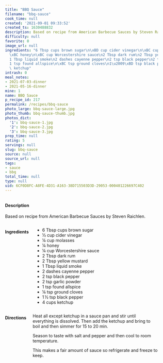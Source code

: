 ```yaml
---
title: "BBQ Sauce"
filename: "bbq-sauce"
cook_time: null
created: '2021-09-01 09:33:52'
created_ts: 1630488832
description: Based on recipe from American Barbecue Sauces by Steven Raichlen.
difficulty: null
favorite: 0
image_url: null
ingredients: "6 Tbsp cups brown sugar\n\xBD cup cider vinegar\n\xBC cup molasses\n\
  \xBC honey\n\xBC cup Worcestershire sauce\n2 Tbsp dark rum\n2 Tbsp yellow mustard\n\
  1 Tbsp liquid smoke\n2 dashes cayenne pepper\n2 tsp black pepper\n2 tsp garlic powder\n\
  1 tsp found allspice\n\xBC tsp ground cloves\n1\u2009\xBD tsp black pepper\n4 cups\
  \ ketchup"
intrash: 0
meal_notes:
- 2021-07-03-dinner
- 2021-05-16-dinner
mine: 1
name: BBQ Sauce
p_recipe_id: 217
permalink: /recipes/bbq-sauce
photo_large: bbq-sauce-large.jpg
photo_thumb: bbq-sauce-thumb.jpg
photos_dict:
  '1': bbq-sauce-1.jpg
  '2': bbq-sauce-2.jpg
  '3': bbq-sauce-3.jpg
prep_time: null
rating: 5
servings: null
slug: bbq-sauce
source: null
source_url: null
tags:
- sauce
- bbq
total_time: null
type: null
uid: 6CF0D8FC-A8FE-4D31-A163-38D715503D3D-29053-000401226697C402
---
```

<div class="large-8 medium-7 columns" id="writeup">		<div id="description"><h4>Description</h4>
<div class="box box-description content"><p>Based on recipe from American Barbecue Sauces by Steven Raichlen.</p>
</div></div>	</div><!-- #writeup -->
</div><!-- #row-one -->
<div class="row" id="row-two">	<div class="medium-4 small-5 columns" id="ingredients"><h4>Ingredients</h4><div class="box box-ingredients content"><ul>
<li>6 Tbsp cups brown sugar</li>
<li>½ cup cider vinegar</li>
<li>¼ cup molasses</li>
<li>¼ honey</li>
<li>¼ cup Worcestershire sauce</li>
<li>2 Tbsp dark rum</li>
<li>2 Tbsp yellow mustard</li>
<li>1 Tbsp liquid smoke</li>
<li>2 dashes cayenne pepper</li>
<li>2 tsp black pepper</li>
<li>2 tsp garlic powder</li>
<li>1 tsp found allspice</li>
<li>¼ tsp ground cloves</li>
<li>1 ½ tsp black pepper</li>
<li>4 cups ketchup</li>
</ul>
</div>	</div>	<div class="medium-6 small-7 columns" id="directions"><h4>Directions</h4><div class="box box-directions content"><p>Heat all except ketchup in a sauce pan and stir until everything is dissolved. Then add the ketchup and bring to boil and then simmer for 15 to 20 min.</p>
<p>Season to taste with salt and pepper and then cool to room temperature.</p>
<p>This makes a fair amount of sauce so refrigerate and freeze to keep.</p>
</div>	</div>